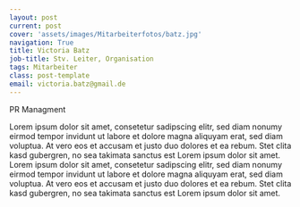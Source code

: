 ```yaml
---
layout: post
current: post
cover: 'assets/images/Mitarbeiterfotos/batz.jpg'
navigation: True
title: Victoria Batz
job-title: Stv. Leiter, Organisation
tags: Mitarbeiter
class: post-template
email: victoria.batz@gmail.de
---
```

  
PR Managment


Lorem ipsum dolor sit amet, consetetur sadipscing elitr, sed diam nonumy eirmod tempor invidunt ut labore et dolore magna aliquyam erat, sed diam voluptua. At vero eos et accusam et justo duo dolores et ea rebum. Stet clita kasd gubergren, no sea takimata sanctus est Lorem ipsum dolor sit amet. Lorem ipsum dolor sit amet, consetetur sadipscing elitr, sed diam nonumy eirmod tempor invidunt ut labore et dolore magna aliquyam erat, sed diam voluptua. At vero eos et accusam et justo duo dolores et ea rebum. Stet clita kasd gubergren, no sea takimata sanctus est Lorem ipsum dolor sit amet.

